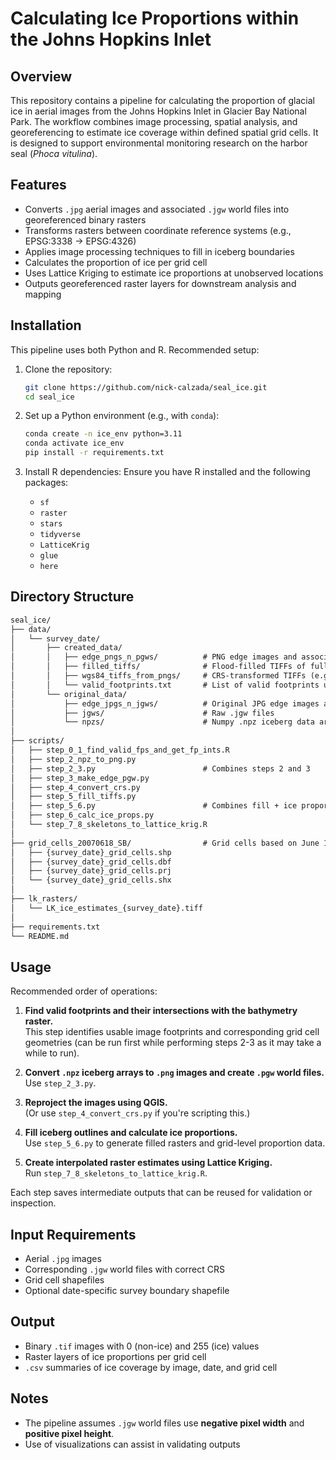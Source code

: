 # Calculating Ice Proportions within the Johns Hopkins Inlet

## Overview
This repository contains a pipeline for calculating the proportion of glacial ice in aerial images from the Johns Hopkins Inlet in Glacier Bay National Park. The workflow combines image processing, spatial analysis, and georeferencing to estimate ice coverage within defined spatial grid cells. It is designed to support environmental monitoring research on the harbor seal (*Phoca vitulina*).

## Features
- Converts `.jpg` aerial images and associated `.jgw` world files into georeferenced binary rasters
- Transforms rasters between coordinate reference systems (e.g., EPSG:3338 → EPSG:4326)
- Applies image processing techniques to fill in iceberg boundaries
- Calculates the proportion of ice per grid cell 
- Uses Lattice Kriging to estimate ice proportions at unobserved locations
- Outputs georeferenced raster layers for downstream analysis and mapping

## Installation

This pipeline uses both Python and R. Recommended setup:

1. Clone the repository:
   ```bash
   git clone https://github.com/nick-calzada/seal_ice.git
   cd seal_ice
   ```

2. Set up a Python environment (e.g., with `conda`):
   ```bash
   conda create -n ice_env python=3.11
   conda activate ice_env
   pip install -r requirements.txt
   ```

3. Install R dependencies:
   Ensure you have R installed and the following packages:
   - `sf`
   - `raster`
   - `stars`
   - `tidyverse`
   - `LatticeKrig`
   - `glue`
   - `here`

## Directory Structure
```txt
seal_ice/
├── data/
│   └── survey_date/
│       ├── created_data/
│       │   ├── edge_pngs_n_pgws/          # PNG edge images and associated PGW world files
│       │   ├── filled_tiffs/              # Flood-filled TIFFs of full iceberg areas
│       │   ├── wgs84_tiffs_from_pngs/     # CRS-transformed TIFFs (e.g., EPSG:4326)
│       │   └── valid_footprints.txt       # List of valid footprints used for analysis
│       └── original_data/
│           ├── edge_jpgs_n_jgws/          # Original JPG edge images and JGW world files
│           ├── jgws/                      # Raw .jgw files
│           └── npzs/                      # Numpy .npz iceberg data arrays
│
├── scripts/
│   ├── step_0_1_find_valid_fps_and_get_fp_ints.R
│   ├── step_2_npz_to_png.py
│   ├── step_2_3.py                        # Combines steps 2 and 3
│   ├── step_3_make_edge_pgw.py
│   ├── step_4_convert_crs.py
│   ├── step_5_fill_tiffs.py
│   ├── step_5_6.py                        # Combines fill + ice proportion calculation
│   ├── step_6_calc_ice_props.py
│   └── step_7_8_skeletons_to_lattice_krig.R
│
├── grid_cells_20070618_SB/                # Grid cells based on June 18, 2007 survey boundary
│   ├── {survey_date}_grid_cells.shp
│   ├── {survey_date}_grid_cells.dbf
│   ├── {survey_date}_grid_cells.prj
│   └── {survey_date}_grid_cells.shx
│
├── lk_rasters/
│   └── LK_ice_estimates_{survey_date}.tiff
│
├── requirements.txt
└── README.md
```

## Usage

Recommended order of operations:

1. **Find valid footprints and their intersections with the bathymetry raster.**  
   This step identifies usable image footprints and corresponding grid cell geometries (can be run first while performing steps 2-3 as it may take a while to run).

2. **Convert `.npz` iceberg arrays to `.png` images and create `.pgw` world files.**  
   Use `step_2_3.py`.

3. **Reproject the images using QGIS.**  
   (Or use `step_4_convert_crs.py` if you're scripting this.)

4. **Fill iceberg outlines and calculate ice proportions.**  
   Use `step_5_6.py` to generate filled rasters and grid-level proportion data.

5. **Create interpolated raster estimates using Lattice Kriging.**  
   Run `step_7_8_skeletons_to_lattice_krig.R`.

Each step saves intermediate outputs that can be reused for validation or inspection.

## Input Requirements
- Aerial `.jpg` images
- Corresponding `.jgw` world files with correct CRS
- Grid cell shapefiles
- Optional date-specific survey boundary shapefile

## Output
- Binary `.tif` images with 0 (non-ice) and 255 (ice) values
- Raster layers of ice proportions per grid cell
- `.csv` summaries of ice coverage by image, date, and grid cell

## Notes
- The pipeline assumes `.jgw` world files use **negative pixel width** and **positive pixel height**.
- Use of visualizations can assist in validating outputs

